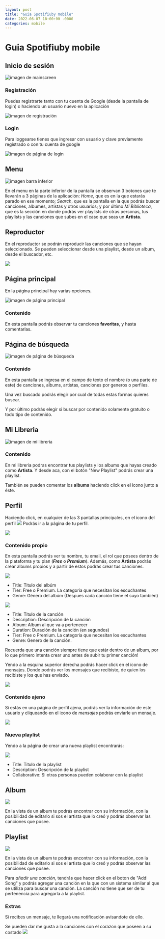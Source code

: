 ```yaml
---
layout: post
title: "Guia Spotifiuby mobile"
date: 2022-06-07 18:00:00 -0000
categories: mobile
---
```


# Guia Spotifiuby mobile

## Inicio de sesión

![imagen de mainscreen](/images/Mobile/mainscreen.png)

### Registración

Puedes registrarte tanto con tu cuenta de Google (desde la pantalla de login) o haciendo un usuario nuevo en la aplicación

![imagen de registración](/images/Mobile/registration.png)

### Login

Para loggearse tienes que ingresar con usuario y clave previamente registrado
o con tu cuenta de google

![imagen de página de login](/images/Mobile/login.png)

## Menu

![imagen barra inferior](/images/Mobile/menu.png)

En el menu en la parte inferior de la pantalla se observan 3 botones
que te llevarán a 3 páginas de la aplicación: *Home*, que es en la que estarás
parado en ese momento; *Search*, que es la pantalla en la que podrás buscar
canciones, albumes, artistas y otros usuarios; y por último *Mi Biblioteca*,
que es la sección en donde podrás ver playlists de otras personas, tus playlists
y las canciones que subes en el caso que seas un **Artista**.


## Reproductor

En el reproductor se podrán reproducir las canciones que se hayan seleccionado. Se pueden seleccionar desde una playlist,
desde un album, desde el buscador, etc.

![](/images/Mobile/reproductor.png)


## Página principal

En la página principal hay varias opciones.

![imagen de página principal](/images/Mobile/pantalla%20principal.png)


### Contenido

En esta pantalla podrás observar tu canciones **favoritas**,
y hasta comentarlas.


## Página de búsqueda

![imagen de página de búsqueda](/images/Mobile/search%20page.png)

### Contenido

En esta pantalla se ingresa en el campo de texto el nombre
(o una parte de este) de canciones, albums, artistas, canciones por generos o perfiles.

Una vez buscado podrás elegir por cual de todas estas formas quieres buscar.

Y por último podrás elegir si buscar por contenido solamente gratuito o todo tipo de contenido.

## Mi Libreria

![imagen de mi libreria](/images/Mobile/mi%20libreria.png)

### Contenido

En mi libreria podras encontrar tus playlists y los albums
que hayas creado como **Artista**. Y desde aca, con el botón
"New Playlist" podrás crear una playlist.

También se pueden comentar los **albums** haciendo click en el icono junto a éste.

## Perfil

Haciendo click, en cualquier de las 3 pantallas principales,
en el icono del perfil ![](/images/Mobile/icono%20perfil.png) Podrás 
ir a la página de tu perfil.

![](/images/Mobile/perfil.png)

### Contenido propio

En esta pantalla podrás ver tu nombre, tu email, el rol que posees
dentro de la plataforma y tu plan (**_Free_** o _**Premium**_).
Además, como **Artista** podrás crear albums propios y a partir
de estos podrás crear tus canciones.

![](/images/Mobile/nuevo%20album.png)

- Title: Titulo del albúm
- Tier: Free o Premium. La categoría que necesitan los escuchantes
- Genre: Género del albúm (Despues cada canción tiene el suyo también)

![](/images/Mobile/crear%20cancion.png)

- Title: Titulo de la canción
- Description: Descripción de la canción
- Album: Album al que va a pertenecer
- Duration: Duración de la canción (en segundos)
- Tier: Free o Premium. La categoría que necesitan los escuchantes
- Genre: Genero de la canción.


Recuerda que una canción siempre tiene que estár dentro de un album,
por lo que primero intenta crear uno antes de subir tu primer canción!

Yendo a la esquina superior derecha podrás hacer click en el ícono de mensajes.
Donde podrás ver los mensajes que recibiste, de quien los recibiste y los que has enviado.

![](/images/Mobile/mensajes.png)

### Contenido ajeno

Si estás en una página de perfil ajena, podrás ver la información de este usuario y cliqueando en el icono de _mensajes_
podrás enviarle un mensaje.

![](/images/Mobile/enviar%20mensaje.png)

### Nueva playlist

Yendo a la página de crear una nueva playlist encontrarás:

![](/images/Mobile/nueva%20playlist.png)

- Title: Titulo de la playlist
- Description: Descripción de la playlist
- Collaborative: Si otras personas pueden colaborar con la playlist

## Album

![](/images/Mobile/album.png)

En la vista de un album te podrás encontrar con su información, con la posibilidad de editarlo si sos el artista que 
lo creó y podrás observar las canciones que posee.


## Playlist

![](/images/Mobile/playlist.png)

En la vista de un album te podrás encontrar con su información, con la posibilidad de editarlo si sos el artista que
lo creó y podrás observar las canciones que posee.

Para _añadir una canción_, tendrás que hacer click en el boton de "Add Song" y podrás agregar una canción en la que
con un sistema similar al que se utiliza para buscar una canción. La canción no tiene que ser de tu pertenencia para 
agregarla a la playlist.


### Extras

Si recibes un mensaje, te llegará una notificación avisandote de ello.

Se pueden dar me gusta a la canciones con el corazon que poseen a su costado ![](/images/Mobile/corazon.png)

